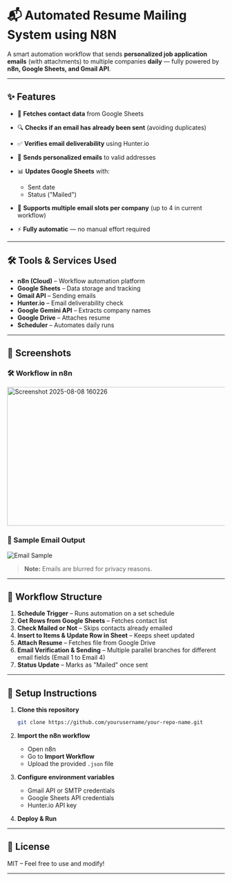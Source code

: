 # 📬 Automated Resume Mailing System using N8N

A smart automation workflow that sends **personalized job application emails** (with attachments) to multiple companies **daily** — fully powered by **n8n, Google Sheets, and Gmail API**.

---

## ✨ Features

* 📄 **Fetches contact data** from Google Sheets
* 🔍 **Checks if an email has already been sent** (avoiding duplicates)
* ✅ **Verifies email deliverability** using Hunter.io
* 📧 **Sends personalized emails** to valid addresses
* 📊 **Updates Google Sheets** with:

  * Sent date
  * Status ("Mailed")
* 📨 **Supports multiple email slots per company** (up to 4 in current workflow)
* ⚡ **Fully automatic** — no manual effort required

---

## 🛠 Tools & Services Used

* **n8n (Cloud)** – Workflow automation platform
* **Google Sheets** – Data storage and tracking
* **Gmail API** – Sending emails
* **Hunter.io** – Email deliverability check
* **Google Gemini API** – Extracts company names
* **Google Drive** – Attaches resume
* **Scheduler** – Automates daily runs

---

## 📸 Screenshots

### 🛠 Workflow in n8n

<img width="911" height="321" alt="Screenshot 2025-08-08 160226" src="https://github.com/user-attachments/assets/7b4382a2-35c3-4829-aaf4-75b278687f1d" />

### 📧 Sample Email Output

![Email Sample](https://github.com/user-attachments/assets/ee626f2d-be17-45c7-a018-75bb1ccb2926)

> **Note:** Emails are blurred for privacy reasons.

---

## 📂 Workflow Structure

1. **Schedule Trigger** – Runs automation on a set schedule
2. **Get Rows from Google Sheets** – Fetches contact list
3. **Check Mailed or Not** – Skips contacts already emailed
4. **Insert to Items & Update Row in Sheet** – Keeps sheet updated
5. **Attach Resume** – Fetches file from Google Drive
6. **Email Verification & Sending** – Multiple parallel branches for different email fields (Email 1 to Email 4)
7. **Status Update** – Marks as "Mailed" once sent

---

## 🚀 Setup Instructions

1. **Clone this repository**

   ```bash
   git clone https://github.com/yourusername/your-repo-name.git
   ```
2. **Import the n8n workflow**

   * Open n8n
   * Go to **Import Workflow**
   * Upload the provided `.json` file
     
3. **Configure environment variables**

   * Gmail API or SMTP credentials
   * Google Sheets API credentials
   * Hunter.io API key
     
4. **Deploy & Run**

---

## 📜 License

MIT – Feel free to use and modify!

---
